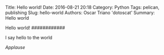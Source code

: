 Title: Hello world!
Date: 2016-08-21 20:18
Category: Python
Tags: pelican, publishing
Slug: hello-world
Authors: Oscar Triano 'dotoscat'
Summary: Hello world

Hello world!
############

I say hello to the world

*Applause*
